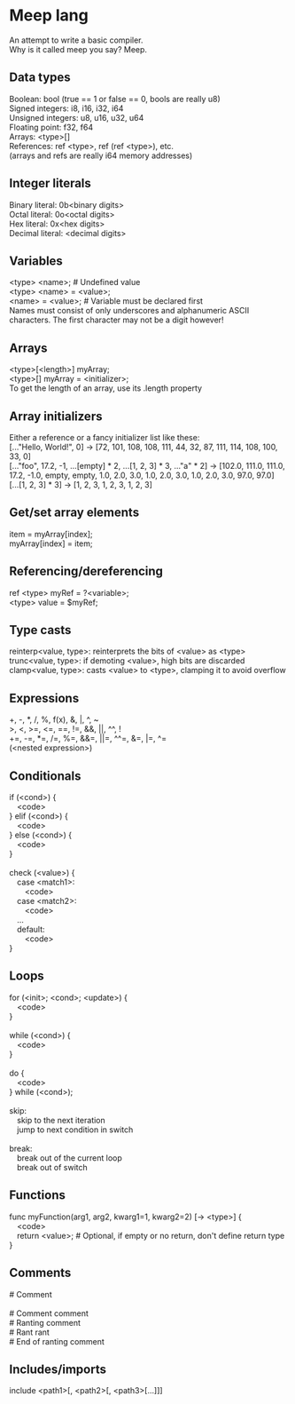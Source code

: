 # Meep lang
An attempt to write a basic compiler.\
Why is it called meep you say? Meep.

## Data types
Boolean: bool (true == 1 or false == 0, bools are really u8)\
Signed integers: i8, i16, i32, i64\
Unsigned integers: u8, u16, u32, u64\
Floating point: f32, f64\
Arrays: \<type>[]\
References: ref \<type>, ref (ref \<type>), etc.\
(arrays and refs are really i64 memory addresses)

## Integer literals
Binary literal: 0b\<binary digits>\
Octal literal: 0o\<octal digits>\
Hex literal: 0x\<hex digits>\
Decimal literal: \<decimal digits>

## Variables
\<type> \<name>; \# Undefined value\
\<type> \<name> = \<value>;\
\<name> = \<value>; # Variable must be declared first\
Names must consist of only underscores and alphanumeric ASCII characters. The first character may not be a digit however!

## Arrays
\<type>[\<length>] myArray;\
\<type>[] myArray = \<initializer>;\
To get the length of an array, use its .length property

## Array initializers
Either a reference or a fancy initializer list like these:\
[..."Hello, World!", 0] -> [72, 101, 108, 108, 111, 44, 32, 87, 111, 114, 108, 100, 33, 0]\
[..."foo", 17.2, -1, ...[empty] * 2, ...[1, 2, 3] * 3, ..."a" * 2] -> [102.0, 111.0, 111.0, 17.2, -1.0, empty, empty, 1.0, 2.0, 3.0, 1.0, 2.0, 3.0, 1.0, 2.0, 3.0, 97.0, 97.0]\
[...[1, 2, 3] * 3] -> [1, 2, 3, 1, 2, 3, 1, 2, 3]

## Get/set array elements
item = myArray[index];\
myArray[index] = item;

## Referencing/dereferencing
ref \<type> myRef = ?\<variable>;\
\<type> value = $myRef;

## Type casts
reinterp\<value, type>: reinterprets the bits of \<value> as \<type>\
trunc\<value, type>: if demoting \<value>, high bits are discarded\
clamp\<value, type>: casts \<value> to \<type>, clamping it to avoid overflow

## Expressions
+, -, *, /, %, f(x), &, |, ^, ~\
\>, \<, >=, \<=, ==, !=, &&, ||, ^^, !\
+=, -=, *=, /=, %=, &&=, ||=, ^^=, &=, |=, ^=\
(\<nested expression>)

## Conditionals
if (\<cond>) {\
&emsp;\<code>\
} elif (\<cond>) {\
&emsp;\<code>\
} else (\<cond>) {\
&emsp;\<code>\
}\
\
check (\<value>) {\
&emsp;case \<match1>:\
&emsp;&emsp;\<code>\
&emsp;case \<match2>:\
&emsp;&emsp;\<code>\
&emsp;...\
&emsp;default:\
&emsp;&emsp;\<code>\
}

## Loops
for (\<init>; \<cond>; \<update>) {\
&emsp;\<code>\
}\
\
while (\<cond>) {\
&emsp;\<code>\
}\
\
do {\
&emsp;\<code>\
} while (\<cond>);\
\
skip:\
&emsp;skip to the next iteration\
&emsp;jump to next condition in switch\
\
break:\
&emsp;break out of the current loop\
&emsp;break out of switch

## Functions
func myFunction(arg1, arg2, kwarg1=1, kwarg2=2) [-> \<type>] {\
&emsp;\<code>\
&emsp;return \<value>; \# Optional, if empty or no return, don't define return type\
}

## Comments
\# Comment\
\
\# Comment comment\
\# Ranting comment\
\# Rant rant\
\# End of ranting comment

## Includes/imports
include \<path1>[, \<path2>[, \<path3>[...]]]